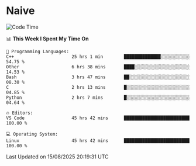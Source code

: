 # Naive
<!-- ## 日拱一卒，功不唐捐 -->
<!-- [![GitHub Streak](https://streak-stats.demolab.com/?user=XiaoXKKK)](https://git.io/streak-stats) -->
<!--START_SECTION:waka-->
![Code Time](http://img.shields.io/badge/Code%20Time-647%20hrs%2032%20mins-blue)

📊 **This Week I Spent My Time On** 

```text
💬 Programming Languages: 
C++                      25 hrs 1 min        ██████████████░░░░░░░░░░░   54.75 % 
Other                    6 hrs 38 mins       ████░░░░░░░░░░░░░░░░░░░░░   14.53 % 
Bash                     3 hrs 47 mins       ██░░░░░░░░░░░░░░░░░░░░░░░   08.30 % 
C                        2 hrs 13 mins       █░░░░░░░░░░░░░░░░░░░░░░░░   04.85 % 
Python                   2 hrs 7 mins        █░░░░░░░░░░░░░░░░░░░░░░░░   04.64 % 

🔥 Editors: 
VS Code                  45 hrs 42 mins      █████████████████████████   100.00 % 

💻 Operating System: 
Linux                    45 hrs 42 mins      █████████████████████████   100.00 % 
```


 Last Updated on 15/08/2025 20:19:31 UTC
<!--END_SECTION:waka-->

